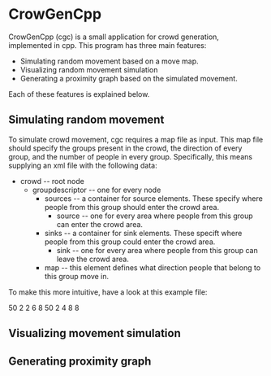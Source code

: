 
# CrowGenCpp

CrowGenCpp (cgc) is a small application for crowd generation, implemented in
cpp. This program has three main features:

 - Simulating random movement based on a move map.
 - Visualizing random movement simulation
 - Generating a proximity graph based on the simulated movement.

Each of these features is explained below.

## Simulating random movement

To simulate crowd movement, cgc requires a map file as input. This map file
should specify the groups present in the crowd, the direction of every group,
and the number of people in every group. Specifically, this means supplying an
xml file with the following data:

  - crowd -- root node
    - groupdescriptor -- one for every node
      - sources -- a container for source elements. These specify where people
        from this group should enter the crowd area.
        - source -- one for every area where people from this group can enter
          the crowd area.
      - sinks -- a container for sink elements. These specift where people from
        this group could enter the crowd area.
        - sink -- one for every area where people from this group can leave the
          crowd area.
      - map -- this element defines what direction people that belong to this
        group move in.

To make this more intuitive, have a look at this example file:

<?xml version="1.0" encoding="UTF-8"?>
<crowd>
  <groupdescriptor gid="1">
    <population>50</population>
    <sources>
      <source type="spawn">
        <xborder start="0" end="100"></xborder>
        <yborder start="505" end="605"></yborder>
      </source>
    </sources>
    <sinks>
    </sinks>
    <map width="1000" height="1000" rows="4" cols="1">
      2
      2
      6
      8
    </map>
  </groupdescriptor>
  <groupdescriptor gid="2">
    <population>50</population>
    <sources>
      <source type="spawn">
        <xborder start="900" end="1000"></xborder>
        <yborder start="395" end="495"></yborder>
      </source>
    </sources>
    <sinks>
    </sinks>
    <map width="1000" height="1000" rows="4" cols="1">
      2
      4
      8
      8
    </map>
  </groupdescriptor>
</crowd>

## Visualizing movement simulation

## Generating proximity graph

